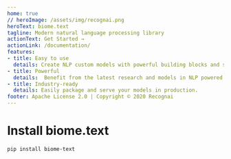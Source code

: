 ```yaml
---
home: true
// heroImage: /assets/img/recognai.png
heroText: biome.text
tagline: Modern natural language processing library
actionText: Get Started →
actionLink: /documentation/
features:
- title: Easy to use
  details: Create NLP custom models with powerful building blocks and simple workflows.
- title: Powerful
  details:  Benefit from the latest research and models in NLP powered by PyTorch, AllenNLP and Huggingface Transformers.
- title: Industry-ready
  details: Easily package and serve your models in production.
footer: Apache License 2.0 | Copyright © 2020 Recognai
---
```


# Install biome.text

``` bash
pip install biome-text
```
